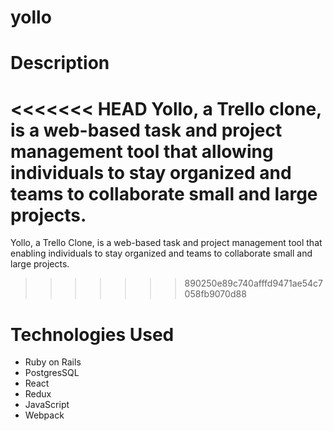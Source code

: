 # yollo

# Description 
<<<<<<< HEAD
Yollo, a Trello clone, is a web-based task and project management tool that allowing individuals to stay organized and teams to collaborate small and large projects.  
=======
Yollo, a Trello Clone, is a web-based task and project management tool that enabling individuals to stay organized and teams to collaborate small and large projects.  
>>>>>>> 890250e89c740afffd9471ae54c7058fb9070d88

# Technologies Used
* Ruby on Rails 
* PostgresSQL
* React 
* Redux
* JavaScript
* Webpack
